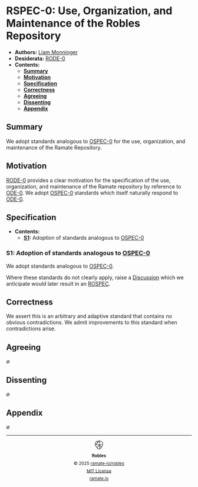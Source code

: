 # RSPEC-0: Use, Organization, and Maintenance of the Robles Repository
- **Authors:** [Liam Monninger](mailto:liam@ramate.io)
- **Desiderata:** [RODE-0](/rode/roera-000-000-000-dulan/rode-000-000-000/README.md)
- **Contents:**
  - **[Summary](#summary)**
  - **[Motivation](#motivation)**
  - **[Specification](#specification)**
  - **[Correctness](#correctness)**
  - **[Agreeing](#agreeing)**
  - **[Dissenting](#dissenting)**
  - **[Appendix](#appendix)**

## Summary
We adopt standards analogous to [OSPEC-0](https://github.com/ramate-io/oac/tree/main/ospec/oera-000-000-000-dulan/ospec-000-000-000) for the use, organization, and maintenance of the Ramate Repository.

## Motivation
[RODE-0](/rode/roera-000-000-000-dulan/rode-000-000-000/) provides a clear motivation for the specification of the use, organization, and maintenance of the Ramate repository by reference to [ODE-0](https://github.com/ramate-io/oac/blob/main/ode/oera-000-000-000-dulan/ode-000-000-000/README.md). We adopt [OSPEC-0](https://github.com/ramate-io/oac/tree/main/ospec/oera-000-000-000-dulan/ospec-000-000-000) standards which itself naturally respond to [ODE-0](https://github.com/ramate-io/oac/blob/main/ode/oera-000-000-000-dulan/ode-000-000-000/README.md).

## Specification
- **Contents:**
  - **[S1](#s1-adoption-of-standards-analogous-to-ospec-0):** Adoption of standards analogous to [OSPEC-0](https://github.com/ramate-io/oac/tree/main/ospec/oera-000-000-000-dulan/ospec-000-000-000)

### S1: Adoption of standards analogous to [OSPEC-0](https://github.com/ramate-io/oac/tree/main/ospec/oera-000-000-000-dulan/ospec-000-000-000)
We adopt standards analogous to [OSPEC-0](https://github.com/ramate-io/oac/tree/main/ospec/oera-000-000-000-dulan/ospec-000-000-000).

Where these standards do not clearly apply, raise a [Discussion](https://github.com/ramate-io/ramate/discussions) which we anticipate would later result in an [ROSPEC](/rospec/).

## Correctness
We assert this is an arbitrary and adaptive standard that contains no obvious contradictions. We admit improvements to this standard when contradictions arise.

## Agreeing
$\emptyset$

## Dissenting
$\emptyset$

## Appendix
$\emptyset$

<!--ROBLES FOOTER: DO NOT REMOVE THIS LINE-->
---

<div align="center">
  <picture>
    <source srcset="/assets/robles-inverted-transparent.png" media="(prefers-color-scheme: dark)">
    <img height="24" src="/assets/robles-transparent.png" alt="Robles"/>
  </picture>
  <br/>
  <sub>
    <b>Robles</b>
    <br/>
    &copy; 2025 <a href="https://github.com/ramate-io/robles">ramate-io/robles</a>
    <br/>
    <a href="https://github.com/ramate-io/robles/blob/main/LICENSE">MIT License</a>
    <br/>
    <a href="https://www.ramate.io">ramate.io</a>
  </sub>
</div>
